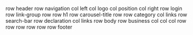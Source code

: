 row header
    row navigation
        col left
            col logo
            col position
        col right
            row login
            row link-group
    row 
        row h1
        row carousel-title
    row
        row category
            col 
                links
        row search-bar
    row declaration
        col 
            links
row body
    row business
        col 
        col
        col
    row
    row
    row
    row
    row
row footer